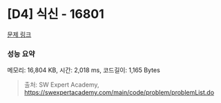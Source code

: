 # [D4] 식신 - 16801 

[문제 링크](https://swexpertacademy.com/main/code/problem/problemDetail.do?contestProbId=AYagAnBqgFADFAQ9) 

### 성능 요약

메모리: 16,804 KB, 시간: 2,018 ms, 코드길이: 1,165 Bytes



> 출처: SW Expert Academy, https://swexpertacademy.com/main/code/problem/problemList.do